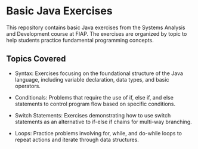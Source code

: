 # Basic Java Exercises
This repository contains basic Java exercises from the Systems Analysis and Development course at FIAP. The exercises are organized by topic to help students practice fundamental programming concepts.

## Topics Covered
* Syntax: Exercises focusing on the foundational structure of the Java language, including variable declaration, data types, and basic operators.

* Conditionals: Problems that require the use of if, else if, and else statements to control program flow based on specific conditions.

* Switch Statements: Exercises demonstrating how to use switch statements as an alternative to if-else if chains for multi-way branching.

* Loops: Practice problems involving for, while, and do-while loops to repeat actions and iterate through data structures.
